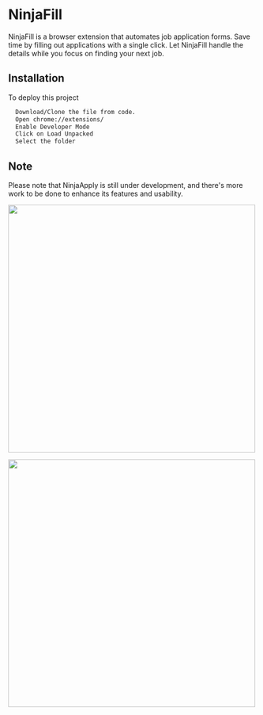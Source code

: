 
# NinjaFill

NinjaFill is a browser extension that automates job application forms. Save time by filling out applications with a single click. Let NinjaFill handle the details while you focus on finding your next job.
## Installation

To deploy this project

```bash
  Download/Clone the file from code. 
  Open chrome://extensions/
  Enable Developer Mode
  Click on Load Unpacked
  Select the folder
```


## Note

Please note that NinjaApply is still under development, and there's more work to be done to enhance its features and usability.

<img src="https://github.com/808Kamalesh/NinjaFill/assets/154341138/e5303104-af5d-4367-905d-2c78f4ac12ee" width="500"><br>

<img src="https://github.com/808Kamalesh/NinjaFill/assets/154341138/0ab27ca0-9063-4aa2-872e-7e334f7762da" width="500">
